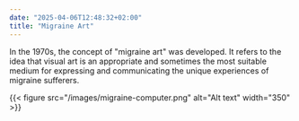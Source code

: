 ```yaml
---
date: "2025-04-06T12:48:32+02:00"
title: "Migraine Art"
---
```


In the 1970s, the concept of "migraine art" was developed. It refers to the idea that visual art is an appropriate and sometimes the most suitable medium for expressing and communicating the unique experiences of migraine sufferers.

{{< figure src="/images/migraine-computer.png" alt="Alt text" width="350" >}}
